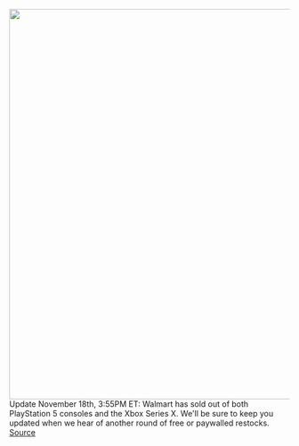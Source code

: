 <img src='https://cdn.vox-cdn.com/thumbor/Ec6NE7l6jJa7eKCEA3HWWG8Wlck=/0x0:2040x1360/1200x800/filters:focal(857x517:1183x843)/cdn.vox-cdn.com/uploads/chorus_image/image/70161314/acastro_210511_1777_psRestock_0004.0.jpg' width='700px' /><br/>
Update November 18th, 3:55PM ET: Walmart has sold out of both PlayStation 5 consoles and the Xbox Series X. We'll be sure to keep you updated when we hear of another round of free or paywalled restocks.
<a href='https://www.theverge.com/2021/11/18/22789807/playstation-5-ps5-xbox-series-x-consoles-restock-walmart-plus-availability-order-where-to-buy'> Source <a/>